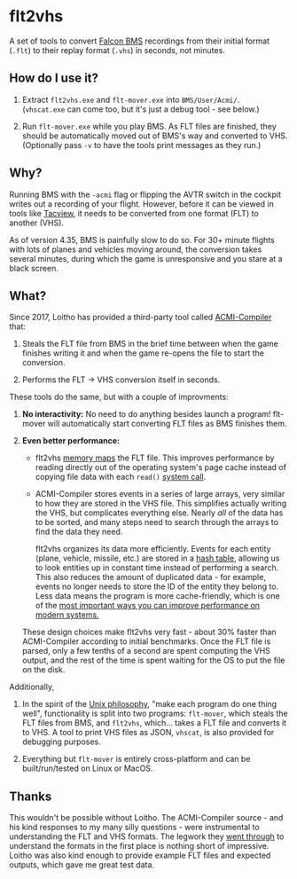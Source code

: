# flt2vhs

A set of tools to convert
[Falcon BMS](https://www.benchmarksims.org/forum/content.php) recordings
from their initial format (`.flt`) to their replay format (`.vhs`)
in seconds, not minutes.

## How do I use it?

1. Extract `flt2vhs.exe` and `flt-mover.exe` into `BMS/User/Acmi/`.  
   (`vhscat.exe` can come too, but it's just a debug tool - see below.)

2. Run `flt-mover.exe` while you play BMS. As FLT files are finished,
   they should be automatically moved out of BMS's way and converted to VHS.
   (Optionally pass `-v` to have the tools print messages as they run.)

## Why?

Running BMS with the `-acmi` flag or flipping the AVTR switch in the cockpit
writes out a recording of your flight. However, before it can be viewed in tools
like [Tacview](https://www.tacview.net/product/en/), it needs to be converted
from one format (FLT) to another (VHS).

As of version 4.35, BMS is painfully slow to do so.
For 30+ minute flights with lots of planes and vehicles moving around,
the conversion takes several minutes, during which the game is unresponsive
and you stare at a black screen.

## What?

Since 2017, Loitho has provided a third-party tool called
[ACMI-Compiler](https://github.com/loitho/acmi-compiler) that:

1. Steals the FLT file from BMS in the brief time between when the game
   finishes writing it and when the game re-opens the file to start the conversion.

2. Performs the FLT -> VHS conversion itself in seconds.

These tools do the same, but with a couple of improvments:

1. **No interactivity:** No need to do anything besides launch a program!
   flt-mover will automatically start converting FLT files as BMS finishes them.

2. **Even better performance:**

    - flt2vhs [memory maps](https://en.wikipedia.org/wiki/Memory-mapped_file#Benefits)
      the FLT file. This improves performance by reading directly out of the
      operating system's page cache instead of copying file data with each
      `read()` [system call](https://en.wikipedia.org/wiki/System_call).

    - ACMI-Compiler stores events in a series of large arrays, very similar to
      how they are stored in the VHS file. This simplifies actually writing the VHS,
      but complicates everything else. Nearly _all_ of the data has to be sorted,
      and many steps need to search through the arrays to find the data they need.

      flt2vhs organizes its data more efficiently.
      Events for each entity (plane, vehicle, missile, etc.) are stored in a
      [hash table](https://en.wikipedia.org/wiki/Hash_table), allowing us to
      look entities up in constant time instead of performing a search.
      This also reduces the amount of duplicated data - for example,
      events no longer needs to store the ID of the entity they belong to.
      Less data means the program is more cache-friendly, which is one of the
      [most important ways you can improve performance on modern systems.](https://www.youtube.com/watch?v=0_Byw9UMn9g)

    These design choices make flt2vhs very fast - about 30% faster than
    ACMI-Compiler according to initial benchmarks.
    Once the FLT file is parsed, only a few tenths of a second are spent
    computing the VHS output, and the rest of the time is spent waiting for the
    OS to put the file on the disk.

Additionally,

1. In the spirit of the [Unix philosophy](https://en.wikipedia.org/wiki/Unix_philosophy),
   "make each program do one thing well", functionality is split into two programs:
   `flt-mover`, which steals the FLT files from BMS, and `flt2vhs`, which...
   takes a FLT file and converts it to VHS. A tool to print VHS files as JSON,
   `vhscat`, is also provided for debugging purposes.

2. Everything but `flt-mover` is entirely cross-platform and can be
   built/run/tested on Linux or MacOS.

## Thanks

This wouldn't be possible without Loitho.
The ACMI-Compiler source - and his kind responses to my many silly questions -
were instrumental to understanding the FLT and VHS formats.
The legwork they [went through](https://www.benchmarksims.org/forum/showthread.php?32245-Beta-ACMI-compiler&highlight=acmi+compiler)
to understand the formats in the first place is nothing short of impressive.
Loitho was also kind enough to provide example FLT files and expected outputs,
which gave me great test data.

